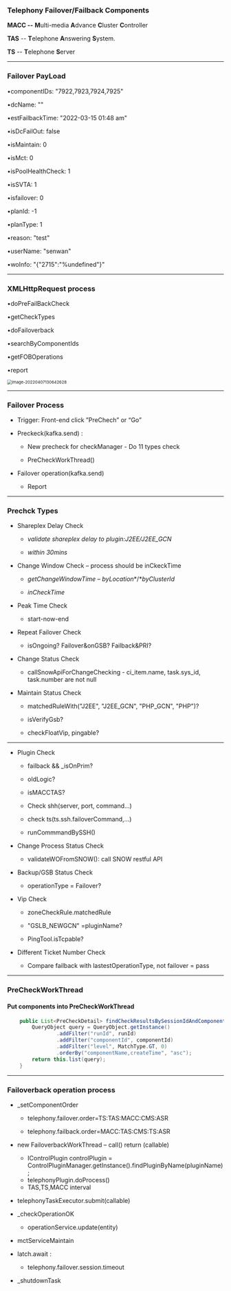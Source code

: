 ### Telephony Failover/Failback Components

**MACC --**  **M**ulti-media **A**dvance **C**luster **C**ontroller

**TAS** --  **T**elephone **A**nswering **S**ystem. 

**TS** --  **T**elephone **S**erver



---

### Failover PayLoad




•componentIDs: "7922,7923,7924,7925"

•dcName: ""

•estFailbackTime: "2022-03-15 01:48 am"

•isDcFailOut: false

•isMaintain: 0

•isMct: 0

•isPoolHealthCheck: 1

•isSVTA: 1

•isfailover: 0

•planId: -1

•planType: 1

•reason: "test"

•userName: "senwan"

•woInfo: "{"2715":"%undefined"}"



---



### **XMLHttpRequest** **process**

•doPreFailBackCheck

•getCheckTypes

•doFailoverback

•searchByComponentIds

•getFOBOperations

•report      

<img src="/Users/jason/Library/Application Support/typora-user-images/image-20220407130642628.png" alt="image-20220407130642628" style="zoom:67%;" />



---



### Failover Process

- Trigger: Front-end click ”PreChech” or “Go”



- Preckeck(kafka.send) : 

  - New precheck for checkManager - Do 11 types check

  - PreCheckWorkThread()



- Failover operation(kafka.send)
  - Report 



---



### **Prechck Types**



- Shareplex Delay Check 

  - *validate* *shareplex* *delay to plugin:J2EE/J2EE_GCN* 

  - *within 30mins*

- Change Window Check – process should be inCkeckTime

  - *getChangeWindowTime* *–* *byLocation**/**byClusterId*

  - *inCheckTime*

- Peak Time Check 
  - start-now-end

- Repeat Failover Check 
  - isOngoing? Failover&onGSB? Failback&PRI?

- Change Status Check
  - callSnowApiForChangeChecking - ci_item.name, task.sys_id, task.number are not null

- Maintain Status Check

  - matchedRuleWith("J2EE", "J2EE_GCN", "PHP_GCN", "PHP")?

  - isVerifyGsb?

  - checkFloatVip, pingable?





---



- Plugin Check

  - failback && _isOnPrim?

  - oldLogic? 

  - isMACCTAS? 

  - Check shh(server, port, command…)

  - check ts(ts.ssh.failoverCommand,…)

  - runCommmandBySSH()

- Change Process Status Check
  - validateWOFromSNOW(): call SNOW restful API

- Backup/GSB Status Check
  - operationType = Failover?

- Vip Check

  - zoneCheckRule.matchedRule

  - "GSLB_NEWGCN" =pluginName?

  - PingTool.isTcpable?

- Different Ticket Number Check
  - Compare failback with lastestOperationType, not failover = pass



---



### PreCheckWorkThread

#### Put components into PreCheckWorkThread

```java
    public List<PreCheckDetail> findCheckResultsBySessionIdAndComponentId (String runId, String componentId) {
        QueryObject query = QueryObject.getInstance()
                .addFilter("runId", runId)
                .addFilter("componentId", componentId)
                .addFilter("level", MatchType.GT, 0)
                .orderBy("componentName,createTime", "asc");
        return this.list(query);
    }
```



---

### Failoverback operation process

- _setComponentOrder

  - telephony.failover.order=TS:TAS:MACC:CMS:ASR

  - telephony.failback.order=MACC:TAS:CMS:TS:ASR

- new FailoverbackWorkThread – call() return (callable)
  - IControlPlugin controlPlugin = ControlPluginManager.getInstance().findPluginByName(pluginName);
  - telephonyPlugin.doProcess()
  - TAS,TS,MACC interval
- telephonyTaskExecutor.submit(callable)
- _checkOperationOK
  - operationService.update(entity)

- mctServiceMaintain

- latch.await :
  - telephony.failover.session.timeout

- _shutdownTask